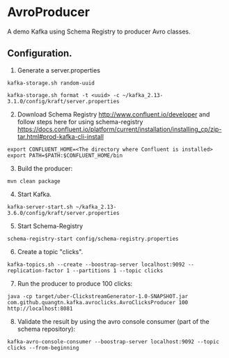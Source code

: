 # AvroProducer
A demo Kafka using Schema Registry to producer Avro classes.

## Configuration.

1. Generate a server.properties

```
kafka-storage.sh random-uuid
```

```
kafka-storage.sh format -t <uuid> -c ~/kafka_2.13-3.1.0/config/kraft/server.properties
```

2. Download Schema Registry http://www.confluent.io/developer and follow steps here for using schema-registry https://docs.confluent.io/platform/current/installation/installing_cp/zip-tar.html#prod-kafka-cli-install

```
export CONFLUENT_HOME=<The directory where Confluent is installed>
export PATH=$PATH:$CONFLUENT_HOME/bin
```

3. Build the producer:

```
mvn clean package
```

4. Start Kafka.

```
kafka-server-start.sh ~/kafka_2.13-3.6.0/config/kraft/server.properties
```

5. Start Schema-Registry

```
schema-registry-start config/schema-registry.properties
```

6. Create a topic "clicks".

```
kafka-topics.sh --create --boostrap-server localhost:9092 --replication-factor 1 --partitions 1 --topic clicks
```

7. Run the producer to produce 100 clicks:

```
java -cp target/uber-ClickstreamGenerator-1.0-SNAPSHOT.jar com.github.quangtn.kafka.avroclicks.AvroClicksProducer 100 http://localhost:8081
```

8. Validate the result by using the avro console consumer (part of the schema repository):

```
kafka-avro-console-consumer --boostrap-server localhost:9092 --topic clicks --from-beginning
```
